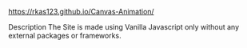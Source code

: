 https://rkas123.github.io/Canvas-Animation/

Description
The Site is made using Vanilla Javascript only without any external packages or frameworks.

